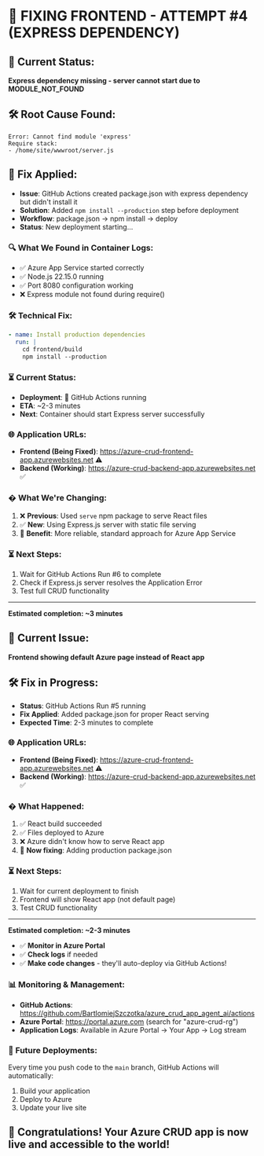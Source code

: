 # 🔧 FIXING FRONTEND - ATTEMPT #4 (EXPRESS DEPENDENCY)

## 🚨 Current Status: 
**Express dependency missing - server cannot start due to MODULE_NOT_FOUND**

## 🛠️ Root Cause Found:
```
Error: Cannot find module 'express'
Require stack:
- /home/site/wwwroot/server.js
```

## 🎯 Fix Applied:
- **Issue**: GitHub Actions created package.json with express dependency but didn't install it
- **Solution**: Added `npm install --production` step before deployment
- **Workflow**: package.json → npm install → deploy
- **Status**: New deployment starting...

### 🔍 What We Found in Container Logs:
- ✅ Azure App Service started correctly
- ✅ Node.js 22.15.0 running  
- ✅ Port 8080 configuration working
- ❌ Express module not found during require()

### 🛠️ Technical Fix:
```yaml
- name: Install production dependencies
  run: |
    cd frontend/build
    npm install --production
```

### ⏳ Current Status:
- **Deployment**: 🔄 GitHub Actions running
- **ETA**: ~2-3 minutes
- **Next**: Container should start Express server successfully

### 🌐 Application URLs:
- **Frontend (Being Fixed)**: https://azure-crud-frontend-app.azurewebsites.net ⚠️
- **Backend (Working)**: https://azure-crud-backend-app.azurewebsites.net ✅

### � What We're Changing:
1. ❌ **Previous**: Used `serve` npm package to serve React files
2. ✅ **New**: Using Express.js server with static file serving
3. 🔧 **Benefit**: More reliable, standard approach for Azure App Service

### ⏳ Next Steps:
1. Wait for GitHub Actions Run #6 to complete
2. Check if Express.js server resolves the Application Error
3. Test full CRUD functionality

---
**Estimated completion: ~3 minutes**

## 🚨 Current Issue: 
**Frontend showing default Azure page instead of React app**

## 🛠️ Fix in Progress:
- **Status**: GitHub Actions Run #5 running
- **Fix Applied**: Added package.json for proper React serving
- **Expected Time**: 2-3 minutes to complete

### 🌐 Application URLs:
- **Frontend (Being Fixed)**: https://azure-crud-frontend-app.azurewebsites.net ⚠️
- **Backend (Working)**: https://azure-crud-backend-app.azurewebsites.net ✅

### � What Happened:
1. ✅ React build succeeded
2. ✅ Files deployed to Azure
3. ❌ Azure didn't know how to serve React app
4. 🔄 **Now fixing**: Adding production package.json

### ⏳ Next Steps:
1. Wait for current deployment to finish
2. Frontend will show React app (not default page)
3. Test CRUD functionality

---
**Estimated completion: ~2-3 minutes**
- ✅ **Monitor in Azure Portal**
- ✅ **Check logs** if needed
- ✅ **Make code changes** - they'll auto-deploy via GitHub Actions!

### 📊 Monitoring & Management:
- **GitHub Actions**: https://github.com/BartlomiejSzczotka/azure_crud_app_agent_ai/actions
- **Azure Portal**: https://portal.azure.com (search for "azure-crud-rg")
- **Application Logs**: Available in Azure Portal → Your App → Log stream

### 🔄 Future Deployments:
Every time you push code to the `main` branch, GitHub Actions will automatically:
1. Build your application
2. Deploy to Azure
3. Update your live site

## 🎊 Congratulations! Your Azure CRUD app is now live and accessible to the world!
